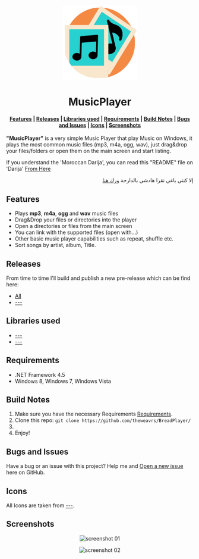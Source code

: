 <div align="center">
  <a href="https://github.com/Eddayfy/MusicPlayer">
	<img alt="Logo" width="200" heigth="200" src="./MusicPlayer/Resources/Logo.png" />
  </a>
  <h1>MusicPlayer</h1>
</div>
<div align="center">
  <h4>
    <a href="#Features">Features</a> |
    <a href="#Releases">Releases</a> |
    <a href="#Libraries-used">Libraries used</a> |
    <a href="#Requirements">Requirements</a> |
    <a href="#Build-Notes">Build Notes</a> |
    <a href="#Bugs-and-Issues">Bugs and Issues</a> |
    <a href="#Icons">Icons</a> |
    <a href="#Screenshots">Screenshots</a>
  </h4>
</div>

**"MusicPlayer"** is a very simple Music Player that play Music on Windows, it plays the most common music files (mp3, m4a, ogg, wav), just drag&drop your files/folders or open them on the main screen and start listing.

If you understand the 'Moroccan Darija', you can read this "README" file on 'Darija' [From Here](#)
<p align="right">
إلا كنتي باغي تقرا هادشي بالدارجة <a href="#">ورك هنا</a>
</p>

## Features
+ Plays **mp3**, **m4a**, **ogg** and **wav** music files
+ Drag&Drop your files or directories into the player
+ Open a directories or files from the main screen
+ You can link with the supported files (open with...)
+ Other basic music player capabilities such as repeat, shuffle etc.
+ Sort songs by artist, album, Title.

## Releases
From time to time I'll build and publish a new pre-release which can be find here:

- [All](#)
- [---](#)

## Libraries used
- [---](#)
- [---](#)

## Requirements
 - .NET Framework 4.5
 - Windows 8, Windows 7, Windows Vista

## Build Notes
1. Make sure you have the necessary Requirements [Requirements](#Requirements).
2. Clone this repo:  `git clone https://github.com/theweavrs/BreadPlayer/`
3. 
4. Enjoy!

## Bugs and Issues
Have a bug or an issue with this project? Help me and [Open a new issue](#) here on GitHub.

## Icons
All Icons are taken from [---](#).

## Screenshots
<div align="center">

![screenshot 01](#)  

![screenshot 02](#)  

</div>